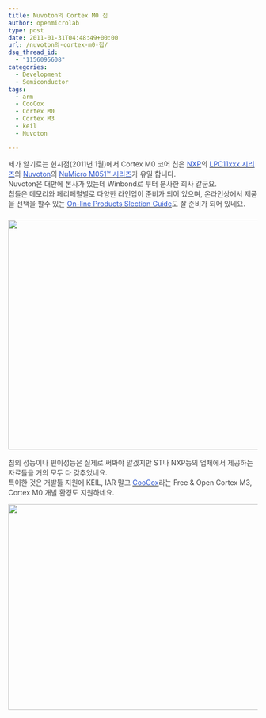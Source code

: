 ```yaml
---
title: Nuvoton의 Cortex M0 칩
author: openmicrolab
type: post
date: 2011-01-31T04:48:49+00:00
url: /nuvoton의-cortex-m0-칩/
dsq_thread_id:
  - "1156095608"
categories:
  - Development
  - Semiconductor
tags:
  - arm
  - CooCox
  - Cortex M0
  - Cortex M3
  - keil
  - Nuvoton

---
```

<FONT color=#474747>제가 알기로는 현시점(2011년 1월)에서 Cortex M0 코어 칩은 </FONT><A title="[http://www.nxp.com/]로 이동합니다." href="http://www.nxp.com/" target=_blank><FONT color=#3058d2>NXP</FONT></A><FONT color=#474747>의 </FONT><A title="[http://www.nxp.com/#/homepage/cb=[t=p,p=/50809/71391]|pp=[t=pfp,i=71391]]로 이동합니다." href="http://www.nxp.com/#/homepage/cb=[t=p,p=/50809/71391]|pp=[t=pfp,i=71391]" target=_blank><FONT color=#3058d2>LPC11xxx 시리즈</FONT></A><FONT color=#474747>와 </FONT><A title="[http://www.nuvoton.com/]로 이동합니다." href="http://www.nuvoton.com/" target=_blank><A title="[http://www.nuvoton.com/]로 이동합니다." href="http://www.nuvoton.com/" target=_blank><FONT color=#3058d2>Nuvoton</FONT></A></A><FONT color=#474747>의 </FONT><A title="[http://www.nuvoton.com/NuvotonMOSS/Community/ProductInfo.aspx?tp\_GUID=5dbf7d7a-b6df-4fe1-91c9-063449500ce7]로 이동합니다." href="http://www.nuvoton.com/NuvotonMOSS/Community/ProductInfo.aspx?tp\_GUID=5dbf7d7a-b6df-4fe1-91c9-063449500ce7" target=_blank><FONT color=#3058d2>NuMicro M051™ 시리즈</FONT></A><FONT color=#474747>가 유일 합니다.  
Nuvoton은 대만에 본사가 있는데 Winbond로 부터 분사한 회사 같군요.  
칩들은 메모리와 페리페럴별로 다양한 라인업이 준비가 되어 있으며, 온라인상에서 제품을 선택을 할수 있는&nbsp;</FONT><A title="[http://www.nuvoton.com/hq/enu/ProductAndSales/ProductLines/IndustrialIC/ARMMicrocontroller/ARMCortexTMM0/Pages/SelectGuide.aspx]로 이동합니다." href="http://www.nuvoton.com/hq/enu/ProductAndSales/ProductLines/IndustrialIC/ARMMicrocontroller/ARMCortexTMM0/Pages/SelectGuide.aspx" target=_blank><FONT color=#3058d2>On-line Products Slection Guide</FONT></A><FONT color=#474747>도 잘 준비가 되어 있네요. </FONT>  


### <FONT color=#474747><img loading="lazy" src="/images/1/cfile22.uf.1477AA4E4D463B6C180E4D.gif" class="aligncenter" width="513" height="464" alt="" filename="M051-table.gif" filemime="image/jpeg" /></FONT>

  
<FONT color=#474747>칩의 성능이나 편이성등은 실제로 써봐야 알겠지만 ST나 NXP등의 업체에서 제공하는 자료들을 거의 모두 다 갖추었네요.  
특이한 것은 개발툴 지원에 KEIL, IAR 말고 </FONT><A title="[http://www.coocox.org/]로 이동합니다." href="http://www.coocox.org/" target=_blank><FONT color=#3058d2>CooCox</FONT></A><FONT color=#474747>라는 Free & Open Cortex M3, Cortex M0 개발 환경도 지원하네요.

<img loading="lazy" src="/images/1/cfile5.uf.1903464F4D463E7F1F6034.jpg" class="aligncenter" width="680" height="416" alt="" filename="CooCox.jpg" filemime="image/jpeg" /> 

</FONT>
